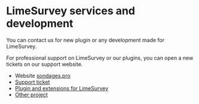 # LimeSurvey services and development

You can contact us for new plugin or any development made for LimeSurvey.

For professional support on LimeSurvey or our plugins, you can open a new tickets on our support website.


- Website [sondages.pro](https://www.sondages.pro/)
- [Support ticket](https://support.sondages.pro/?lang=en_US)
- [Plugin and extensions for LimeSurvey](https://extensions.sondages.pro/about/contact.html)
- [Other project](https://www.sondages.pro/contact.html)

